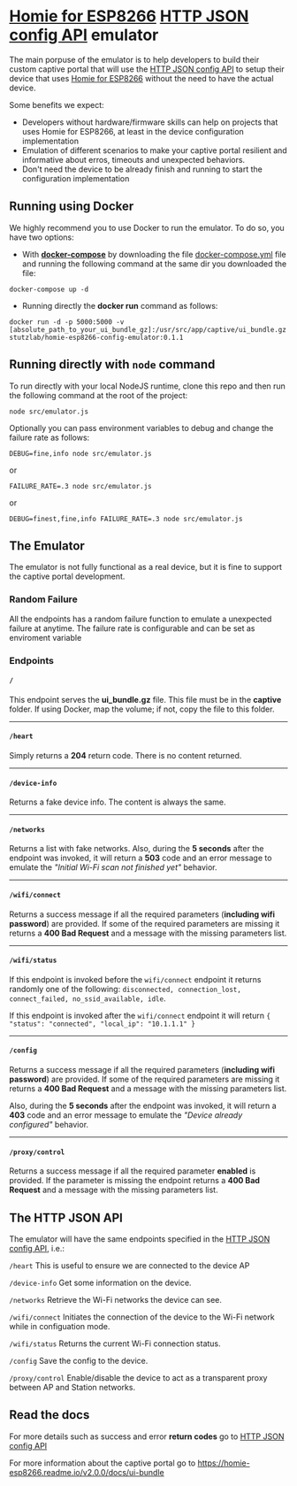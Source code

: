 # [Homie for ESP8266](https://github.com/marvinroger/homie-esp8266) [HTTP JSON config API](https://homie-esp8266.readme.io/docs/http-json-api) emulator

The main porpuse of the emulator is to help developers to build their custom captive portal that will use the [HTTP JSON config API](https://homie-esp8266.readme.io/docs/http-json-api) to setup their device that uses [Homie for ESP8266](https://github.com/marvinroger/homie-esp8266)  without the need to have the actual device.

Some benefits we expect:
* Developers without hardware/firmware skills can help on projects that uses Homie for ESP8266, at least in the device configuration implementation
* Emulation of different scenarios to make your captive portal resilient and informative about erros, timeouts and unexpected behaviors.
* Don't need the device to be already finish and running to start the configuration implementation


## Running using Docker

We highly recommend you to use Docker to run the emulator. To do so, you have two options:
* With [**docker-compose**](https://docs.docker.com/compose/)  by  downloading the file [docker-compose.yml](https://raw.githubusercontent.com/stutzlab/homie-esp8266-config-emulator/master/docker-compose.yml) file and running the following command at the same dir you downloaded the file:
```
docker-compose up -d
```

* Running directly the **docker run** command as follows:
```
docker run -d -p 5000:5000 -v [absolute_path_to_your_ui_bundle_gz]:/usr/src/app/captive/ui_bundle.gz stutzlab/homie-esp8266-config-emulator:0.1.1
```

## Running directly with `node` command
To run directly with your local NodeJS runtime, clone this repo and then run the following command at the root of the project:
```
node src/emulator.js
```

Optionally you can pass environment variables to debug and change the failure rate as follows:
```
DEBUG=fine,info node src/emulator.js
```
or
```
FAILURE_RATE=.3 node src/emulator.js
```
or
```
DEBUG=finest,fine,info FAILURE_RATE=.3 node src/emulator.js
```



## The Emulator

The emulator is not fully functional as a real device, but it is fine to support the captive portal development.

### Random Failure
All the endpoints has a random failure function to emulate a unexpected failure at anytime. The failure rate is configurable and can be set as enviroment variable

### Endpoints

#### `/`
This endpoint serves the **ui_bundle.gz** file. This file must be in the **captive** folder. If using Docker, map the volume; if not, copy the file to this folder.

---

#### `/heart`
Simply returns a **204** return code. There is no content returned.

---

#### `/device-info`
Returns a fake device info. The content is always the same.

---

#### `/networks`
Returns a list with fake networks.
Also, during the **5 seconds** after the endpoint was invoked, it will return a **503** code and an error message to emulate the _"Initial Wi-Fi scan not finished yet"_ behavior.

---

#### `/wifi/connect`
Returns a success message if all the required parameters (**including wifi password**) are provided. If some of the required parameters are missing it returns a **400 Bad Request** and a message with the missing parameters list.

---

#### `/wifi/status`
If this endpoint is invoked before the `wifi/connect` endpoint it returns randomly one of the following: `disconnected, connection_lost, connect_failed, no_ssid_available, idle`.

If this endpoint is invoked after the `wifi/connect` endpoint it will return `{ "status": "connected", "local_ip": "10.1.1.1" }`

---

#### `/config`
Returns a success message if all the required parameters (**including wifi password**) are provided. If some of the required parameters are missing it returns a **400 Bad Request** and a message with the missing parameters list.

Also, during the **5 seconds** after the endpoint was invoked, it will return a **403** code and an error message to emulate the _"Device already configured"_ behavior.

---

#### `/proxy/control`
Returns a success message if all the required parameter **enabled** is provided. If the parameter is missing the endpoint returns a **400 Bad Request** and a message with the missing parameters list.


## The HTTP JSON API

The emulator will have the same endpoints specified in the [HTTP JSON config API](https://homie-esp8266.readme.io/docs/http-json-api), i.e.:

`/heart` This is useful to ensure we are connected to the device AP

`/device-info` Get some information on the device.

`/networks` Retrieve the Wi-Fi networks the device can see.

`/wifi/connect` Initiates the connection of the device to the Wi-Fi network while in configuation mode.

`/wifi/status` Returns the current Wi-Fi connection status.

`/config` Save the config to the device.

`/proxy/control` Enable/disable the device to act as a transparent proxy between AP and Station networks.


## Read the docs

For more details such as success and error **return codes** go to [HTTP JSON config API](https://homie-esp8266.readme.io/docs/http-json-api)

For more information about the captive portal go to https://homie-esp8266.readme.io/v2.0.0/docs/ui-bundle
